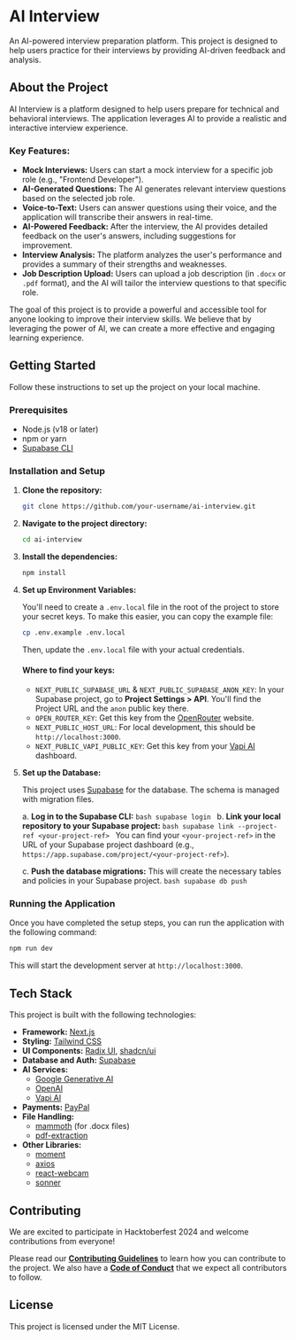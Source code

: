 # AI Interview

An AI-powered interview preparation platform. This project is designed to help users practice for their interviews by providing AI-driven feedback and analysis.

## About the Project

AI Interview is a platform designed to help users prepare for technical and behavioral interviews. The application leverages AI to provide a realistic and interactive interview experience.

### Key Features:

*   **Mock Interviews:** Users can start a mock interview for a specific job role (e.g., "Frontend Developer").
*   **AI-Generated Questions:** The AI generates relevant interview questions based on the selected job role.
*   **Voice-to-Text:** Users can answer questions using their voice, and the application will transcribe their answers in real-time.
*   **AI-Powered Feedback:** After the interview, the AI provides detailed feedback on the user's answers, including suggestions for improvement.
*   **Interview Analysis:** The platform analyzes the user's performance and provides a summary of their strengths and weaknesses.
*   **Job Description Upload:** Users can upload a job description (in `.docx` or `.pdf` format), and the AI will tailor the interview questions to that specific role.

The goal of this project is to provide a powerful and accessible tool for anyone looking to improve their interview skills. We believe that by leveraging the power of AI, we can create a more effective and engaging learning experience.

## Getting Started

Follow these instructions to set up the project on your local machine.

### Prerequisites

-   Node.js (v18 or later)
-   npm or yarn
-   [Supabase CLI](https://supabase.com/docs/guides/cli)

### Installation and Setup

1.  **Clone the repository:**
    ```bash
    git clone https://github.com/your-username/ai-interview.git
    ```
2.  **Navigate to the project directory:**
    ```bash
    cd ai-interview
    ```
3.  **Install the dependencies:**
    ```bash
    npm install
    ```
4.  **Set up Environment Variables:**

    You'll need to create a `.env.local` file in the root of the project to store your secret keys. To make this easier, you can copy the example file:

    ```bash
    cp .env.example .env.local
    ```

    Then, update the `.env.local` file with your actual credentials.

    #### Where to find your keys:

    *   `NEXT_PUBLIC_SUPABASE_URL` & `NEXT_PUBLIC_SUPABASE_ANON_KEY`: In your Supabase project, go to **Project Settings > API**. You'll find the Project URL and the `anon` public key there.
    *   `OPEN_ROUTER_KEY`: Get this key from the [OpenRouter](https://openrouter.ai/keys) website.
    *   `NEXT_PUBLIC_HOST_URL`: For local development, this should be `http://localhost:3000`.
    *   `NEXT_PUBLIC_VAPI_PUBLIC_KEY`: Get this key from your [Vapi AI](https://vapi.ai/) dashboard.

5.  **Set up the Database:**

    This project uses [Supabase](https://supabase.io/) for the database. The schema is managed with migration files.

    a.  **Log in to the Supabase CLI:**
        ```bash
        supabase login
        ```
    b.  **Link your local repository to your Supabase project:**
        ```bash
        supabase link --project-ref <your-project-ref>
        ```
        You can find your `<your-project-ref>` in the URL of your Supabase project dashboard (e.g., `https://app.supabase.com/project/<your-project-ref>`).

    c.  **Push the database migrations:** This will create the necessary tables and policies in your Supabase project.
        ```bash
        supabase db push
        ```

### Running the Application

Once you have completed the setup steps, you can run the application with the following command:

```bash
npm run dev
```

This will start the development server at `http://localhost:3000`.

## Tech Stack

This project is built with the following technologies:

-   **Framework:** [Next.js](https://nextjs.org/)
-   **Styling:** [Tailwind CSS](https://tailwindcss.com/)
-   **UI Components:** [Radix UI](https://www.radix-ui.com/), [shadcn/ui](https://ui.shadcn.com/)
-   **Database and Auth:** [Supabase](https://supabase.io/)
-   **AI Services:**
    -   [Google Generative AI](https://ai.google.dev/)
    -   [OpenAI](https://openai.com/)
    -   [Vapi AI](https://vapi.ai/)
-   **Payments:** [PayPal](https://www.paypal.com/)
-   **File Handling:**
    -   [mammoth](https://github.com/mwilliamson/mammoth.js) (for .docx files)
    -   [pdf-extraction](https://www.npmjs.com/package/pdf-extraction)
-   **Other Libraries:**
    -   [moment](https://momentjs.com/)
    -   [axios](https://axios-http.com/)
    -   [react-webcam](https://www.npmjs.com/package/react-webcam)
    -   [sonner](https://sonner.emilkowal.ski/)

## Contributing

We are excited to participate in Hacktoberfest 2024 and welcome contributions from everyone!

Please read our [**Contributing Guidelines**](CONTRIBUTING.md) to learn how you can contribute to the project. We also have a [**Code of Conduct**](CODE_OF_CONDUCT.md) that we expect all contributors to follow.

## License

This project is licensed under the MIT License.

